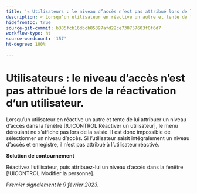 ```yaml
---
title: '« Utilisateurs : le niveau d’accès n’est pas attribué lors de la réactivation d’un utilisateur. »'
description: « Lorsqu’un utilisateur en réactive un autre et tente de lui attribuer un niveau d’accès dans la fenêtre Réactiver un utilisateur, le menu déroulant ne s’affiche pas lors de la saisie. Il est donc impossible de sélectionner un niveau d’accès. Si l’utilisateur saisit intégralement un niveau d’accès et enregistre, il n’est pas attribué à l’utilisateur réactivé. »
hidefromtoc: true
source-git-commit: b385fcb16dbcb85397afd22ce730757603f0f6d7
workflow-type: ht
source-wordcount: '157'
ht-degree: 100%

---
```



# Utilisateurs : le niveau d’accès n’est pas attribué lors de la réactivation d’un utilisateur.

Lorsqu’un utilisateur en réactive un autre et tente de lui attribuer un niveau d’accès dans la fenêtre [!UICONTROL Réactiver un utilisateur], le menu déroulant ne s’affiche pas lors de la saisie. Il est donc impossible de sélectionner un niveau d’accès. Si l’utilisateur saisit intégralement un niveau d’accès et enregistre, il n’est pas attribué à l’utilisateur réactivé.

**Solution de contournement**

Réactivez l’utilisateur, puis attribuez-lui un niveau d’accès dans la fenêtre [!UICONTROL Modifier la personne].

_Premier signalement le 9 février 2023._

